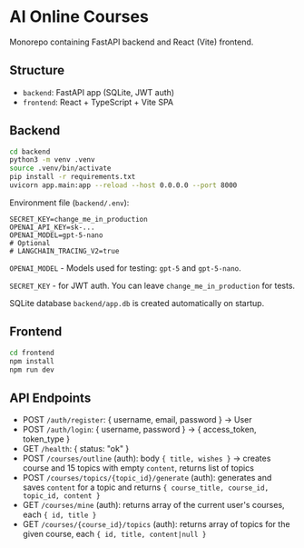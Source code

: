 # AI Online Courses

Monorepo containing FastAPI backend and React (Vite) frontend.

## Structure

- `backend`: FastAPI app (SQLite, JWT auth)
- `frontend`: React + TypeScript + Vite SPA

## Backend

```bash
cd backend
python3 -m venv .venv
source .venv/bin/activate
pip install -r requirements.txt
uvicorn app.main:app --reload --host 0.0.0.0 --port 8000
```

Environment file (`backend/.env`):

```
SECRET_KEY=change_me_in_production
OPENAI_API_KEY=sk-...
OPENAI_MODEL=gpt-5-nano
# Optional
# LANGCHAIN_TRACING_V2=true
```
`OPENAI_MODEL` - Models used for testing: `gpt-5` and `gpt-5-nano`.

`SECRET_KEY` - for JWT auth. You can leave `change_me_in_production` for tests.

SQLite database `backend/app.db` is created automatically on startup.

## Frontend

```bash
cd frontend
npm install
npm run dev
```

## API Endpoints

- POST `/auth/register`: { username, email, password } → User
- POST `/auth/login`: { username, password } → { access_token, token_type }
- GET `/health`: { status: "ok" }
- POST `/courses/outline` (auth): body `{ title, wishes }` → creates course and 15 topics with empty `content`, returns list of topics
- POST `/courses/topics/{topic_id}/generate` (auth): generates and saves `content` for a topic and returns `{ course_title, course_id, topic_id, content }`
- GET `/courses/mine` (auth): returns array of the current user's courses, each `{ id, title }`
- GET `/courses/{course_id}/topics` (auth): returns array of topics for the given course, each `{ id, title, content|null }`
